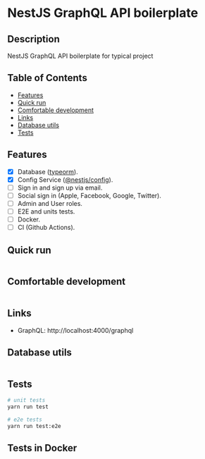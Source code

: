 # NestJS GraphQL API boilerplate

## Description

NestJS GraphQL API boilerplate for typical project

## Table of Contents

- [Features](#features)
- [Quick run](#quick-run)
- [Comfortable development](#comfortable-development)
- [Links](#links)
- [Database utils](#database-utils)
- [Tests](#tests)

## Features

- [x] Database ([typeorm](https://www.npmjs.com/package/typeorm)).
- [x] Config Service ([@nestjs/config](https://www.npmjs.com/package/@nestjs/config)).
- [ ] Sign in and sign up via email.
- [ ] Social sign in (Apple, Facebook, Google, Twitter).
- [ ] Admin and User roles.
- [ ] E2E and units tests.
- [ ] Docker.
- [ ] CI (Github Actions).

## Quick run

```bash

```

## Comfortable development

```bash

```

## Links

- GraphQL: http://localhost:4000/graphql

## Database utils

```bash

```

## Tests

```bash
# unit tests
yarn run test

# e2e tests
yarn run test:e2e
```

## Tests in Docker

```bash
```